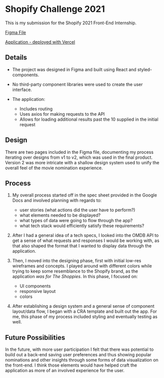 # Shopify Challenge 2021

This is my submission for the Shopify 2021 Front-End Internship.

[Figma File](https://www.figma.com/file/RyRdmKuQYuhcy4nFXmWX2m/Shopify-Project?node-id=225%3A0)

[Application - deployed with Vercel](https://shopify-challenge-2021-xi.vercel.app/)

## Details

- The project was designed in Figma and built using React and styled-components.
- No third-party component libraries were used to create the user interface.

- The application:
  - Includes routing
  - Uses axios for making requests to the API
  - Allows for loading additional results past the 10 supplied in the initial request

## Design

There are two pages included in the Figma file, documenting my process iterating over designs from v1 to v2, which was used in the final product. Version 2 was more intricate with a shallow design system used to unify the overall feel of the movie nomination experience.

## Process

1. My overall process started off in the spec sheet provided in the Google Docs and involved planning with regards to:

   - user stories (what actions did the user have to perform?)
   - what elements needed to be displayed?
   - what types of data were going to flow through the app?
   - what tech stack would efficiently satisfy these requirements?
  
2. After I had a general idea of a tech specs, I looked into the OMDB API to get a sense of what requests and responses I would be working with, as that also shaped the format that I wanted to display data through the application.

3. Then, I moved into the designing phase, first with initial low-res wireframes and concepts. I played around with different colors while trying to keep some resemblance to the Shopify brand, as the application *was for The Shoppies*. In this phase, I focused on:

   - UI components
   - responsive layout
   - colors

4. After establishing a design system and a general sense of component layout/data flow, I began with a CRA template and built out the app. For me, this phase of my process included styling and eventually testing as well.

## Future Possibilities

In the future, with more user participation I felt that there was potential to build out a back-end saving user preferences and thus showing popular nominations and other insights through some forms of data visualization on the front-end. I think those elements would have helped craft the application as more of an involved experience for the user. 
